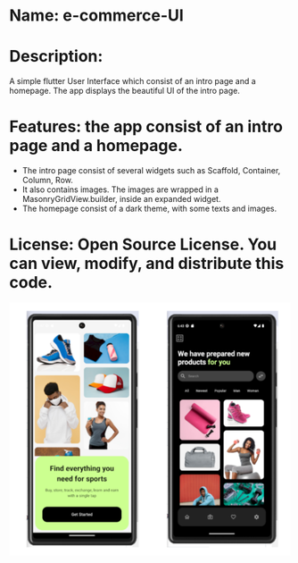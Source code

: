 # Name: e-commerce-UI

# Description: 
A simple flutter User Interface which consist of an intro page and a homepage.
The app displays the beautiful UI of the intro page.

# Features: the app consist of an intro page and a homepage.
- The intro page consist of several widgets such as Scaffold, Container, Column, Row.
- It also contains images. The images are wrapped in a MasonryGridView.builder, inside an expanded widget.
- The homepage consist of a dark theme, with some texts and images.

# License: Open Source License. You can view, modify, and distribute this code.

![image alt](https://github.com/iamedwino/e-commerce-UI/blob/dd952087d24dae13b853a8c9b4bea079a90bdab5/UI%20Screenshot.png)
